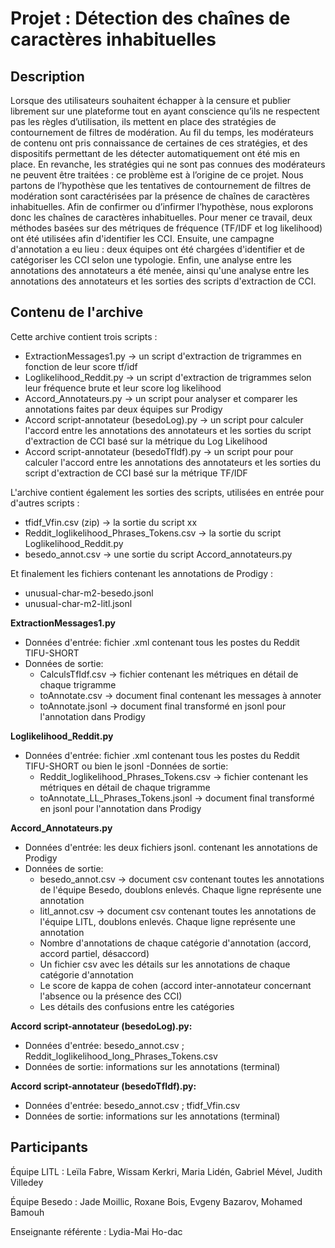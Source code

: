 # Projet : Détection des chaînes de caractères inhabituelles

## Description 
Lorsque des utilisateurs souhaitent échapper à la censure et publier librement sur une plateforme tout en ayant  conscience qu’ils ne respectent pas les règles d’utilisation, ils mettent en place des stratégies de contournement de filtres de modération. Au fil du temps, les modérateurs de contenu ont pris connaissance de certaines de ces stratégies, et des dispositifs permettant de les détecter automatiquement ont été mis en place. En revanche, les stratégies qui ne sont pas connues des modérateurs ne peuvent être traitées : ce problème est à l’origine de ce projet. Nous partons de l’hypothèse que les tentatives de contournement de filtres de modération sont caractérisées par la présence de chaînes de caractères inhabituelles. Afin de confirmer ou d’infirmer l’hypothèse, nous explorons donc les chaînes de caractères inhabituelles.
Pour mener ce travail, deux méthodes basées sur des métriques de fréquence (TF/IDF et log likelihood) ont été utilisées afin d'identifier les CCI. Ensuite, une campagne d'annotation a eu lieu : deux équipes ont été chargées d'identifier et de catégoriser les CCI selon une typologie. Enfin, une analyse entre les annotations des annotateurs a été menée, ainsi qu'une analyse entre les annotations des annotateurs et les sorties des scripts d'extraction de CCI.

## Contenu de l'archive 
Cette archive contient trois scripts :
- ExtractionMessages1.py -> un script d'extraction de trigrammes en fonction de leur score tf/idf
- Loglikelihood_Reddit.py -> un script d'extraction de trigrammes selon leur fréquence brute et leur score log likelihood
- Accord_Annotateurs.py -> un script pour analyser et comparer les annotations faites par deux équipes sur Prodigy
- Accord script-annotateur (besedoLog).py -> un script pour calculer l'accord entre les annotations des annotateurs et les sorties du script d'extraction de CCI basé sur la métrique du Log Likelihood
- Accord script-annotateur (besedoTfIdf).py -> un script pour pour calculer l'accord entre les annotations des annotateurs et les sorties du script d'extraction de CCI basé sur la métrique TF/IDF

L'archive contient également les sorties des scripts, utilisées en entrée pour d'autres scripts :
- tfidf_Vfin.csv (zip) -> la sortie du script xx
- Reddit_loglikelihood_Phrases_Tokens.csv -> la sortie du script Loglikelihood_Reddit.py
- besedo_annot.csv -> une sortie du script Accord_annotateurs.py

Et finalement les fichiers contenant les annotations de Prodigy :
- unusual-char-m2-besedo.jsonl
- unusual-char-m2-litl.jsonl

**ExtractionMessages1.py**
- Données d'entrée: fichier .xml contenant tous les postes du Reddit TIFU-SHORT
- Données de sortie:
  - CalculsTfIdf.csv -> fichier contenant les métriques en détail de chaque trigramme
  - toAnnotate.csv -> document final contenant les messages à annoter
  - toAnnotate.jsonl -> document final transformé en jsonl pour l'annotation dans Prodigy

**Loglikelihood_Reddit.py**
- Données d'entrée: fichier .xml contenant tous les postes du Reddit TIFU-SHORT ou bien le jsonl
-Données de sortie:
  - Reddit_loglikelihood_Phrases_Tokens.csv -> fichier contenant les métriques en détail de chaque trigramme
  - toAnnotate_LL_Phrases_Tokens.jsonl -> document final transformé en jsonl pour l'annotation dans Prodigy

**Accord_Annotateurs.py**
- Données d'entrée: les deux fichiers jsonl. contenant les annotations de Prodigy
- Données de sortie:
  - besedo_annot.csv -> document csv contenant toutes les annotations de l'équipe Besedo, doublons enlevés. Chaque ligne représente une annotation
  - litl_annot.csv -> document csv contenant toutes les annotations de l'équipe LITL, doublons enlevés. Chaque ligne représente une annotation
  - Nombre d'annotations de chaque catégorie d'annotation (accord, accord partiel, désaccord)
  - Un fichier csv avec les détails sur les annotations de chaque catégorie d'annotation
  - Le score de kappa de cohen (accord inter-annotateur concernant l'absence ou la présence des CCI)
  - Les détails des confusions entre les catégories

**Accord script-annotateur (besedoLog).py:**
- Données d'entrée: besedo_annot.csv ; Reddit_loglikelihood_long_Phrases_Tokens.csv
- Données de sortie: informations sur les annotations (terminal)

**Accord script-annotateur (besedoTfIdf).py:**
- Données d'entrée: besedo_annot.csv ; tfidf_Vfin.csv
- Données de sortie: informations sur les annotations (terminal)

## Participants 
Équipe LITL : Leïla Fabre, Wissam Kerkri, Maria Lidén, Gabriel Mével, Judith Villedey

Équipe Besedo : Jade Moillic, Roxane Bois, Evgeny Bazarov, Mohamed Bamouh

Enseignante référente : Lydia-Mai Ho-dac
